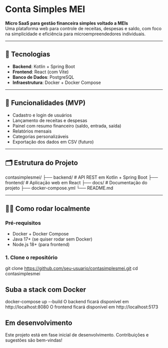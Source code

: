 # Conta Simples MEI

**Micro SaaS para gestão financeira simples voltado a MEIs**  
Uma plataforma web para controle de receitas, despesas e saldo, com foco na simplicidade e eficiência para microempreendedores individuais.

---

## 🧱 Tecnologias

- **Backend**: Kotlin + Spring Boot
- **Frontend**: React (com Vite)
- **Banco de Dados**: PostgreSQL
- **Infraestrutura**: Docker + Docker Compose

---

## 🚀 Funcionalidades (MVP)

- Cadastro e login de usuários
- Lançamento de receitas e despesas
- Painel com resumo financeiro (saldo, entrada, saída)
- Relatórios mensais
- Categorias personalizáveis
- Exportação dos dados em CSV (futuro)

---

## 🗂 Estrutura do Projeto

contasimplesmei/
├── backend/ # API REST em Kotlin + Spring Boot
├── frontend/ # Aplicação web em React
├── docs/ # Documentação do projeto
├── docker-compose.yml
└── README.md


---

## 🧑‍💻 Como rodar localmente

### Pré-requisitos

- Docker + Docker Compose
- Java 17+ (se quiser rodar sem Docker)
- Node.js 18+ (para frontend)

### 1. Clone o repositório

git clone https://github.com/seu-usuario/contasimplesmei.git
cd contasimplesmei

## Suba a stack com Docker

docker-compose up --build
O backend ficará disponível em http://localhost:8080
O frontend ficará disponível em http://localhost:5173

## Em desenvolvimento

Este projeto está em fase inicial de desenvolvimento. Contribuições e sugestões são bem-vindas!
